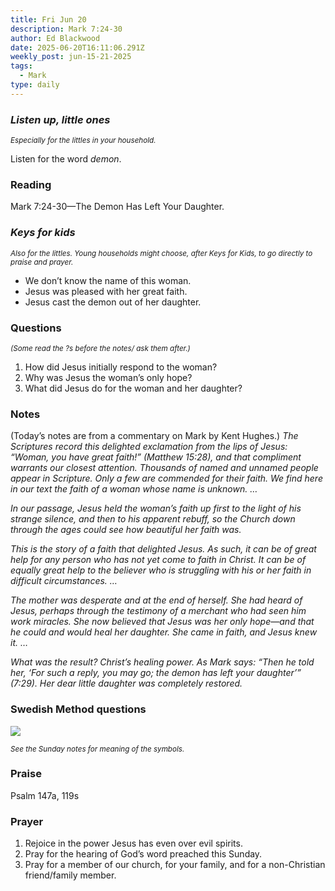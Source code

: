 ```yaml
---
title: Fri Jun 20
description: Mark 7:24-30
author: Ed Blackwood
date: 2025-06-20T16:11:06.291Z
weekly_post: jun-15-21-2025
tags:
  - Mark
type: daily
---
```

### *Listen up, little ones*

<div><small><i>Especially for the littles in your household.</i></small></div>

Listen for the word *demon*.

### Reading

Mark 7:24-30—The Demon Has Left Your Daughter.

### *Keys for kids*

<div><small><i>Also for the littles. Young households might choose, after Keys for Kids, to go directly to praise and prayer.</i></small></div>

* We don’t know the name of this woman.
* Jesus was pleased with her great faith.
* Jesus cast the demon out of her daughter.

### Questions

<div><small><i>(Some read the ?s before the notes/ ask them after.)</i></small></div>

1. How did Jesus initially respond to the woman?
2. Why was Jesus the woman’s only hope?
3. What did Jesus do for the woman and her daughter?

### Notes

(Today’s notes are from a commentary on Mark by Kent Hughes.)	*The Scriptures record this delighted exclamation from the lips of Jesus: “Woman, you have great faith!” (Matthew 15:28), and that compliment warrants our closest attention. Thousands of named and unnamed people appear in Scripture. Only a few are commended for their faith. We find here in our text the faith of a woman whose name is unknown. …*

*In our passage, Jesus held the woman’s faith up first to the light of his strange silence, and then to his apparent rebuff, so the Church down through the ages could see how beautiful her faith was.*

*This is the story of a faith that delighted Jesus. As such, it can be of great help for any person who has not yet come to faith in Christ. It can be of equally great help to the believer who is struggling with his or her faith in difficult circumstances. …*

*The mother was desperate and at the end of herself. She had heard of Jesus, perhaps through the testimony of a merchant who had seen him work miracles. She now believed that Jesus was her only hope—and that he could and would heal her daughter. She came in faith, and Jesus knew it. …*

*What was the result? Christ’s healing power. As Mark says: “Then he told her, ‘For such a reply, you may go; the demon has left your daughter’” (7:29). Her dear little daughter was completely restored.*

### Swedish Method questions

![](/static/img/family_worship_study_ed-swedish_questions.png)

<div><small><i>See the Sunday notes for meaning of the symbols.</i></small></div>

### Praise

Psalm 147a, 119s

### Prayer

1. Rejoice in the power Jesus has even over evil spirits.
2. Pray for the hearing of God’s word preached this Sunday.
3. Pray for a member of our church, for your family, and for a non-Christian friend/family member.